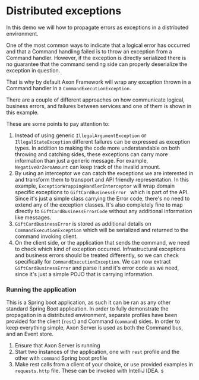 # Distributed exceptions
In this demo we will how to propagate errors as exceptions in a distributed environment.

One of the most common ways to indicate that a logical error has occurred and that a Command handling failed is to throw an exception from a
 Command handler. However, if the exception is directly serialized there is no guarantee that the command sending side can properly
  deserialize the
 exception in question. 
 
That is why by default Axon Framework will wrap any exception thrown in a Command handler in a `CommandExecutionException`.

There are a couple of different approaches on how communicate logical, business errors, and failures between services and one of them is
 shown in this example.

These are some points to pay attention to: 
1. Instead of using generic `IllegalArgumentException` or `IllegalStateException` different failures can be expressed as exception
 types. In addition to making the code more understandable on both throwing and catching sides, these exceptions can carry more
  information than just a generic message. For example, `NegativeOrZeroAmount` can keep track of the invalid amount.
2. By using an interceptor we can catch the exceptions we are interested in and transform them to transport and API friendly
 representation. In this example, `ExceptionWrappingHandlerInterceptor` will wrap domain specific exceptions to `GiftCardBusinessError
 ` which is part of the API. Since it's just a simple class carrying the Error code, there's no need to extend any of the exception
  classes. It's also completely fine to map directly to `GiftCardBusinessErrorCode` without any additional information like messages.
3. `GiftCardBusinessError` is stored as additional details on `CommandExecutionException` which will be serialized and returned to the
 command invoking client.
4. On the client side, or the application that sends the command, we need to check which kind of exception occurred. Infrastructural
 exceptions and business errors should be treated differently, so we can check specifically for `CommandExecutionException`. We can now
  extract `GiftCardBusinessError` and parse it and it's error code as we need,
   since it's just a simple POJO that is carrying information.
   
### Running the application
This is a Spring boot application, as such it can be ran as any other standard Spring Boot application. In order to fully demonstrate the
 propagation in a distributed environment, separate profiles have been provided for the client (`rest`) and Command (`command`) sides. In
  order to
  keep everything simple, Axon Server is used as both the Command bus, and an Event store.
  
1. Ensure that Axon Server is running
2. Start two instances of the application, one with `rest` profile and the other with `command` Spring boot profile
3. Make rest calls from a client of your choice, or use provided examples in `requests.http` file. These can be invoked with IntelliJ IDEA.
s
